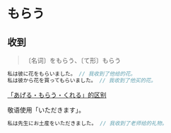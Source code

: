 # もらう

## 收到

> 〔名词〕をもらう、〔て形〕もらう

```js
私は彼に花をもらいました。 // 我收到了他给的花。
私は彼から花を買ってもらいました。 // 我收到了他买的花。
```

[「あげる・もらう・くれる」的区别](./diff#あげるもらうくれる)

敬语使用「いただきます」。

```js
私は先生にお土産をいただきました。 // 我收到了老师给的礼物。
```
